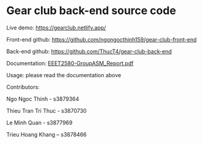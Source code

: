 # Gear club back-end source code

Live demo: https://gearclub.netlify.app/

Front-end github: https://github.com/ngongocthinh159/gear-club-front-end

Back-end github: https://github.com/ThucT4/gear-club-back-end


Documentation: [EEET2580-GroupASM_Report.pdf](https://drive.google.com/file/d/1Jjpq8JrcWotBEAGfxDQ2PrGS_lrIGGIj/view?usp=sharing)


Usage: please read the documentation above


Contributors:

Ngo Ngoc Thinh - s3879364

Thieu Tran Tri Thuc - s3870730

Le Minh Quan - s3877969

Trieu Hoang Khang – s3878466
